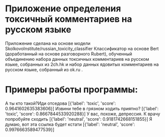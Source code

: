 # Приложение определения токсичный комментариев на русском языке
Приложение сделана на основе модели SkolkovoInstitute/russian_toxicity_classifier
Классификатор на основе Bert (доработанный на основе разговорного Rubert), обученный объединению набора данных токсичных комментариев на русском языке, собранных из 2ch.hk и набор данных ядовитых комментариев на русском языке, собранный из ok.ru .
# Примеры работы программы: 
А ты кто такой?Иди отседова
[{'label': 'toxic', 'score': 0.9641602635383606}]
Извини тебе в грязном ходить приятно?
[{'label': 'toxic', 'score': 0.8667844533920288}]
У вас, похоже, депрессия. К врачу попробуйте сходить
[{'label': 'neutral', 'score': 0.9181742668151855}]
Я думаю, вот эта ссылка будет кстати
[{'label': 'neutral', 'score': 0.9976663589477539}]
